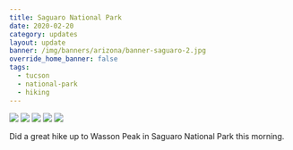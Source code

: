 ```yaml
---
title: Saguaro National Park
date: 2020-02-20
category: updates
layout: update
banner: /img/banners/arizona/banner-saguaro-2.jpg
override_home_banner: false
tags:
  - tucson
  - national-park
  - hiking
---
```


<div class="img-slider">
    <img src="{{ site.cdn }}/img/updates/arizona/saguaro-np/saguaro-1.jpg">
    <img src="{{ site.cdn }}/img/updates/arizona/saguaro-np/saguaro-2.jpg">
    <img src="{{ site.cdn }}/img/updates/arizona/saguaro-np/saguaro-3.jpg">
    <img src="{{ site.cdn }}/img/updates/arizona/saguaro-np/saguaro-4.jpg">
    <img src="{{ site.cdn }}/img/updates/arizona/saguaro-np/saguaro-5-map.png">
</div>

<p class="text-center">
    Did a great hike up to Wasson Peak in Saguaro National Park this morning.
</p>
